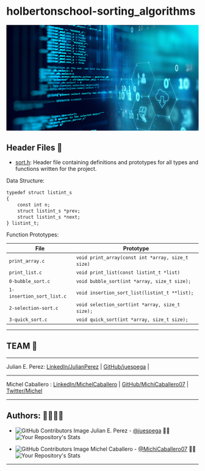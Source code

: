 # holbertonschool-sorting_algorithms

![linux](estruct.png)

## Header Files :file_folder:

* [sort.h](./sort.h): Header file containing definitions and prototypes for
all types and functions written for the project.

Data Structure:
```
typedef struct listint_s
{
	const int n;
	struct listint_s *prev;
	struct listint_s *next;
} listint_t;
```

Function Prototypes:

| File                       | Prototype                                         |
| -------------------------- | ------------------------------------------------- |
| `print_array.c`            | `void print_array(const int *array, size_t size)` |
| `print_list.c`             | `void print_list(const listint_t *list)`          |
| `0-bubble_sort.c`          | `void bubble_sort(int *array, size_t size);`      |
| `1-insertion_sort_list.c`  | `void insertion_sort_list(listint_t **list);`     |
| `2-selection-sort.c`       | `void selection_sort(int *array, size_t size);`   |
| `3-quick_sort.c`           | `void quick_sort(int *array, size_t size);`       |

___

## TEAM :eyes:
***
Julian E. Perez: [LinkedIn/JulianPerez] | [GitHub/juespega] | 
***
Michel Caballero : [LinkedIn/MichelCaballero] | [GitHub/MichiCaballero07] | [Twitter/Michel]

[Article]: <https://www.linkedin.com/>
[Holberton School]: <https://www.holbertonschool.com>
[LinkedIn/JulianPerez]: <https://www.linkedin.com/in/julian-esteban-perez-gallego//>
[LinkedIn/MichelCaballero]: <https://www.linkedin.com/in/michelcaballerogranado>
[GitHub/juespega]: <https://github.com/juespega>
[GitHub/MichiCaballero07]: <https://github.com/MichiCaballero07>


[Twitter/Michel]: <https://twitter.com/MichelYohanaCa1>




***
## Authors: :genie_woman::genie_man:


* ![GitHub Contributors Image](https://contrib.rocks/image?repo=juespega/holbertonschool-low_level_programming) 
Julian E. Perez - <a href="https://github.com/juespega" target="_blank"> @juespega</a> :genie_man:![Your Repository's Stats](https://github-readme-stats.vercel.app/api?username=juespega&show_icons=true)


* ![GitHub Contributors Image](https://contrib.rocks/image?repo=MichiCaballero07/holbertonschool-low_level_programming) 
Michel Caballero - <a href="https://github.com/MichiCaballero07" target="_blank"> @MichiCaballero07</a> :genie_woman:![Your Repository's Stats](https://github-readme-stats.vercel.app/api?username=MichiCaballero07&show_icons=true)
***

